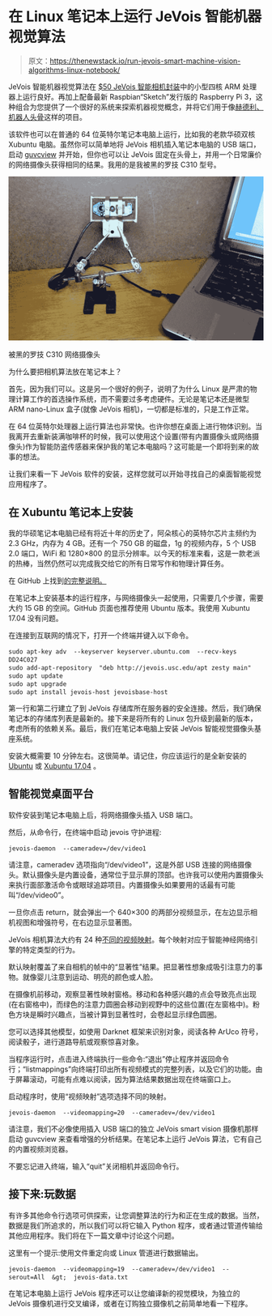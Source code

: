 # 在 Linux 笔记本上运行 JeVois 智能机器视觉算法

> 原文：<https://thenewstack.io/run-jevois-smart-machine-vision-algorithms-linux-notebook/>

JeVois 智能机器视觉算法在 [$50 JeVois 智能相机封装](http://jevois.org/)中的小型四核 ARM 处理器上运行良好。再加上配备最新 Raspbian“Sketch”发行版的 Raspberry Pi 3，这种组合为您提供了一个很好的系统来探索机器视觉概念，并将它们用于像[赫德利、机器人头骨](https://thenewstack.io/off-shelf-hacker-hedley-formerly-old-one-eye/)这样的项目。

该软件也可以在普通的 64 位英特尔笔记本电脑上运行，比如我的老款华硕双核 Xubuntu 电脑。虽然你可以简单地将 JeVois 相机插入笔记本电脑的 USB 端口，启动 [guvcview](http://guvcview.sourceforge.net/) 并开始，但你也可以让 JeVois 固定在头骨上，并用一个日常廉价的网络摄像头获得相同的结果。我用的是我被黑的罗技 C310 型号。

![](img/224b0fe326d5f1cba65e0ec9d0f72458.png)

被黑的罗技 C310 网络摄像头

为什么要把相机算法放在笔记本上？

首先，因为我们可以。这是另一个很好的例子，说明了为什么 Linux 是严肃的物理计算工作的首选操作系统，而不需要过多考虑硬件。无论是笔记本还是微型 ARM nano-Linux 盒子(就像 JeVois 相机)，一切都是标准的，只是工作正常。

在 64 位英特尔处理器上运行算法也非常快。也许你想在桌面上进行物体识别。当我离开去重新装满咖啡杯的时候，我可以使用这个设置(带有内置摄像头或网络摄像头)作为智能防盗传感器来保护我的笔记本电脑吗？这可能是一个即将到来的故事的想法。

让我们来看一下 JeVois 软件的安装，这样您就可以开始寻找自己的桌面智能视觉应用程序了。

## 在 Xubuntu 笔记本上安装

我的华硕笔记本电脑已经有将近十年的历史了，阿朵核心的英特尔芯片主频约为 2.3 GHz，内存为 4 GB。还有一个 750 GB 的磁盘，1g 的视频内存，5 个 USB 2.0 端口，WiFi 和 1280×800 的显示分辨率。以今天的标准来看，这是一款老派的热棒，当然仍然可以完成我交给它的所有日常写作和物理计算任务。

在 GitHub 上找到[的完整说明。](https://github.com/jevois/jevois/blob/master/INSTALL)

在笔记本上安装基本的运行程序，与网络摄像头一起使用，只需要几个步骤，需要大约 15 GB 的空间。GitHub 页面也推荐使用 Ubuntu 版本。我使用 Xubuntu 17.04 没有问题。

在连接到互联网的情况下，打开一个终端并键入以下命令。

```
sudo apt-key adv  --keyserver keyserver.ubuntu.com  --recv-keys DD24C027
sudo add-apt-repository  "deb http://jevois.usc.edu/apt zesty main"
sudo apt update
sudo apt upgrade
sudo apt install jevois-host jevoisbase-host

```

第一行和第二行建立了到 JeVois 存储库所在服务器的安全连接。然后，我们确保笔记本的存储库列表是最新的。接下来是将所有的 Linux 包升级到最新的版本，考虑所有的依赖关系。最后，我们在笔记本电脑上安装 JeVois 智能视觉摄像头基座系统。

安装大概需要 10 分钟左右。这很简单。请记住，你应该运行的是全新安装的 [Ubuntu](http://releases.ubuntu.com/17.04/) 或 [Xubuntu 17.04](https://xubuntu.org/news/xubuntu-17-04-release/) 。

## 智能视觉桌面平台

软件安装到笔记本电脑上后，将网络摄像头插入 USB 端口。

然后，从命令行，在终端中启动 jevois 守护进程:

```
jevois-daemon  --cameradev=/dev/video1

```

请注意，cameradev 选项指向“/dev/video1”，这是外部 USB 连接的网络摄像头。默认摄像头是内置设备，通常位于显示屏的顶部。也许我可以使用内置摄像头来执行面部激活命令或眼球追踪项目。内置摄像头如果要用的话最有可能叫“/dev/video0”。

一旦你点击 return，就会弹出一个 640×300 的两部分视频显示，在左边显示相机视图和增强符号，在右边显示显著图。

JeVois 相机算法大约有 24 种[不同的视频映射](http://jevois.org/doc/UserDemos.html)。每个映射对应于智能神经网络引擎的特定类型的行为。

默认映射覆盖了来自相机的帧中的“显著性”结果。把显著性想象成吸引注意力的事物。就像婴儿注意到运动、明亮的颜色或人脸。

在摄像机前移动，观察显著性映射窗格。移动和各种感兴趣的点会导致亮点出现(在右窗格中)，而绿色的注意力圆圈会移动到视野中的这些位置(在左窗格中)。粉色方块是瞬时兴趣点，当被计算到显著性时，会卷起显示绿色圆圈。

您可以选择其他模型，如使用 Darknet 框架来识别对象，阅读各种 ArUco 符号，阅读骰子，进行道路导航或观察惊喜对象。

当程序运行时，点击进入终端执行一些命令:“退出”停止程序并返回命令行；“listmappings”向终端打印出所有视频模式的完整列表，以及它们的功能。由于屏幕滚动，可能有点难以阅读，因为算法结果数据出现在终端窗口上。

启动程序时，使用“视频映射”选项选择不同的映射。

```
jevois-daemon  --videomapping=20  --cameradev=/dev/video1

```

请注意，我们不必像使用插入 USB 端口的独立 JeVois smart vision 摄像机那样启动 guvcview 来查看增强的分析结果。在笔记本上运行 JeVois 算法，它有自己的内置视频浏览器。

不要忘记进入终端，输入“quit”关闭相机并返回命令行。

## 接下来:玩数据

有许多其他命令行选项可供探索，让您调整算法的行为和正在生成的数据。当然，数据是我们所追求的，所以我们可以将它输入 Python 程序，或者通过管道传输给其他应用程序。我们将在下一篇文章中讨论这个问题。

这里有一个提示:使用文件重定向或 Linux 管道进行数据输出。

```
jevois-daemon  --videomapping=19  --cameradev=/dev/video1  --serout=All  &gt;  jevois-data.txt

```

在笔记本电脑上运行 JeVois 程序还可以让您编译新的视觉模块，为独立的 JeVois 摄像机进行交叉编译，或者在订购独立摄像机之前简单地看一下程序。

<svg xmlns:xlink="http://www.w3.org/1999/xlink" viewBox="0 0 68 31" version="1.1"><title>Group</title> <desc>Created with Sketch.</desc></svg>